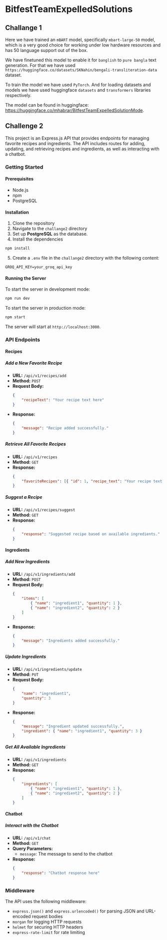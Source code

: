 # BitfestTeamExpelledSolutions

## Challange 1

Here we have trained an `mBART` model, specifically `mbart-large-50` model, which is a very good choice for working under low hardware resources and has 50 language support out of the box.

We have finetuned this model to enable it for `banglish` to `pure bangla` text generation. For that we have used `https://huggingface.co/datasets/SKNahin/bengali-transliteration-data` dataset.

To train the model we have used `PyTorch`. And for loading datasets and models we have used huggingface `datasets` and `transformers` libraries respectively.

The model can be found in huggingface: https://huggingface.co/mhabrar/BitfestTeamExpelledSolutionMode.

## Challenge 2

This project is an Express.js API that provides endpoints for managing favorite recipes and ingredients. The API includes routes for adding, updating, and retrieving recipes and ingredients, as well as interacting with a chatbot.

### Getting Started

#### Prerequisites

-   Node.js
-   npm
-   PostgreSQL

#### Installation

1. Clone the repository
2. Navigate to the `challange2` directory
3. Set up **PostgreSQL** as the database.
4. Install the dependencies

```sh
npm install
```

5. Create a `.env` file in the `challange2` directory with the following content:

```
GROQ_API_KEY=your_groq_api_key
```

#### Running the Server

To start the server in development mode:

```sh
npm run dev
```

To start the server in production mode:

```sh
npm start
```

The server will start at `http://localhost:3000`.

### API Endpoints

#### Recipes

##### Add a New Favorite Recipe

-   **URL:** `/api/v1/recipes/add`
-   **Method:** `POST`
-   **Request Body:**
    ```json
    {
        "recipeText": "Your recipe text here"
    }
    ```
-   **Response:**
    ```json
    {
        "message": "Recipe added successfully."
    }
    ```

##### Retrieve All Favorite Recipes

-   **URL:** `/api/v1/recipes`
-   **Method:** `GET`
-   **Response:**
    ```json
    {
        "favoriteRecipes": [{ "id": 1, "recipe_text": "Your recipe text here" }]
    }
    ```

##### Suggest a Recipe

-   **URL:** `/api/v1/recipes/suggest`
-   **Method:** `GET`
-   **Response:**
    ```json
    {
        "response": "Suggested recipe based on available ingredients."
    }
    ```

#### Ingredients

##### Add New Ingredients

-   **URL:** `/api/v1/ingredients/add`
-   **Method:** `POST`
-   **Request Body:**
    ```json
    {
        "items": [
            { "name": "ingredient1", "quantity": 1 },
            { "name": "ingredient2", "quantity": 2 }
        ]
    }
    ```
-   **Response:**
    ```json
    {
        "message": "Ingredients added successfully."
    }
    ```

##### Update Ingredients

-   **URL:** `/api/v1/ingredients/update`
-   **Method:** `PUT`
-   **Request Body:**
    ```json
    {
        "name": "ingredient1",
        "quantity": 3
    }
    ```
-   **Response:**
    ```json
    {
        "message": "Ingredient updated successfully.",
        "ingredient": { "name": "ingredient1", "quantity": 3 }
    }
    ```

##### Get All Available Ingredients

-   **URL:** `/api/v1/ingredients`
-   **Method:** `GET`
-   **Response:**
    ```json
    {
        "ingredients": [
            { "name": "ingredient1", "quantity": 1 },
            { "name": "ingredient2", "quantity": 2 }
        ]
    }
    ```

#### Chatbot

##### Interact with the Chatbot

-   **URL:** `/api/v1/chat`
-   **Method:** `GET`
-   **Query Parameters:**
    -   `message`: The message to send to the chatbot
-   **Response:**
    ```json
    {
        "response": "Chatbot response here"
    }
    ```

### Middleware

The API uses the following middleware:

-   `express.json()` and `express.urlencoded()` for parsing JSON and URL-encoded request bodies
-   `morgan` for logging HTTP requests
-   `helmet` for securing HTTP headers
-   `express-rate-limit` for rate limiting
